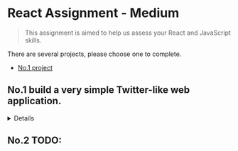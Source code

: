 # React Assignment - Medium

> This assignment is aimed to help us assess your React and JavaScript skills.

There are several projects, please choose one to complete.

* [No.1 project](#no1)

## No.1 build a very simple Twitter-like web application.

<details>

This is a Reactjs exercise that requires you to build a very simple Twitter-like web application. For simplicity, there is no backend involved in the application and the data should be stored on Redux. So, it doesn't matter if all the data is lost on closing/reloading of the webpage.

Task Details On homepage, the user has the option to either login or register. The registration form consists of the following fields:

Username (Should be unique to all users) First Name Password The login form consists of the following two fields:

Username Password Store the password as plaintext ignoring the security concerns.

After either successful registration or login, user is taken to his timeline page with URL path (/{username}). In the timeline page, user can post tweets (only text), and can see all the tweets along with their posting timestamp and the first name of their creators in descending order of their creation timestamp (newer tweets shown before older) posted by all users of the platform.

All tweets are publicly readable but they can be edited or deleted only by their owners (who posted them).

Each tweet has a unique integer ID (similar to primary key) which is incremental. For example the first posted tweet has id 1, second has id 2 and third has id 3. ID of a tweet is never changed.

On clicking on the tweets shown in the timeline page, user is taken to the corresponding tweet's dedicated page which is at URL path /tweet/{tweet ID}. User can see all the information related to the tweet here e.g. tweet id, tweet text, tweet posted time and first name of the poster.

In the timeline page, there is a Logout button so that the user can logout and be taken to the homepage again, where he can register another account. But registering a new account (with a new Username) doesn't delete the tweets created by previous users if the session has not been destroyed.

Bonus Point: Use bootstrap framework for designing the UI. Use only latest stable versions of all the libraries you use. Assessment You can create a github repo and push the code there and then share the repo url. Document how to run your code on our local machine. Clean readable code is preferred over a feature rich app.

</details>

## No.2 TODO: